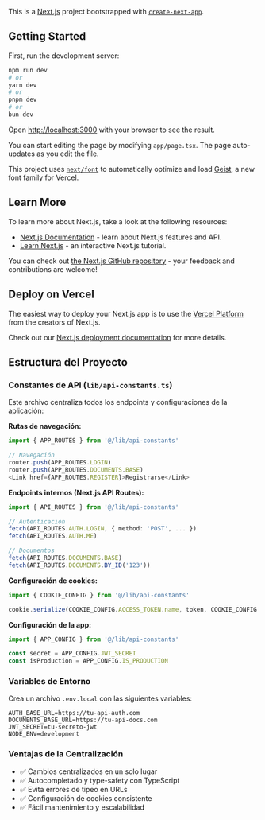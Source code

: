 This is a [Next.js](https://nextjs.org) project bootstrapped with [`create-next-app`](https://nextjs.org/docs/app/api-reference/cli/create-next-app).

## Getting Started

First, run the development server:

```bash
npm run dev
# or
yarn dev
# or
pnpm dev
# or
bun dev
```

Open [http://localhost:3000](http://localhost:3000) with your browser to see the result.

You can start editing the page by modifying `app/page.tsx`. The page auto-updates as you edit the file.

This project uses [`next/font`](https://nextjs.org/docs/app/building-your-application/optimizing/fonts) to automatically optimize and load [Geist](https://vercel.com/font), a new font family for Vercel.

## Learn More

To learn more about Next.js, take a look at the following resources:

- [Next.js Documentation](https://nextjs.org/docs) - learn about Next.js features and API.
- [Learn Next.js](https://nextjs.org/learn) - an interactive Next.js tutorial.

You can check out [the Next.js GitHub repository](https://github.com/vercel/next.js) - your feedback and contributions are welcome!

## Deploy on Vercel

The easiest way to deploy your Next.js app is to use the [Vercel Platform](https://vercel.com/new?utm_medium=default-template&filter=next.js&utm_source=create-next-app&utm_campaign=create-next-app-readme) from the creators of Next.js.

Check out our [Next.js deployment documentation](https://nextjs.org/docs/app/building-your-application/deploying) for more details.


## Estructura del Proyecto

### Constantes de API (`lib/api-constants.ts`)

Este archivo centraliza todos los endpoints y configuraciones de la aplicación:

**Rutas de navegación:**
```typescript
import { APP_ROUTES } from '@/lib/api-constants'

// Navegación
router.push(APP_ROUTES.LOGIN)
router.push(APP_ROUTES.DOCUMENTS.BASE)
<Link href={APP_ROUTES.REGISTER}>Registrarse</Link>
```

**Endpoints internos (Next.js API Routes):**
```typescript
import { API_ROUTES } from '@/lib/api-constants'

// Autenticación
fetch(API_ROUTES.AUTH.LOGIN, { method: 'POST', ... })
fetch(API_ROUTES.AUTH.ME)

// Documentos
fetch(API_ROUTES.DOCUMENTS.BASE)
fetch(API_ROUTES.DOCUMENTS.BY_ID('123'))
```

**Configuración de cookies:**
```typescript
import { COOKIE_CONFIG } from '@/lib/api-constants'

cookie.serialize(COOKIE_CONFIG.ACCESS_TOKEN.name, token, COOKIE_CONFIG.ACCESS_TOKEN)
```

**Configuración de la app:**
```typescript
import { APP_CONFIG } from '@/lib/api-constants'

const secret = APP_CONFIG.JWT_SECRET
const isProduction = APP_CONFIG.IS_PRODUCTION
```

### Variables de Entorno

Crea un archivo `.env.local` con las siguientes variables:

```env
AUTH_BASE_URL=https://tu-api-auth.com
DOCUMENTS_BASE_URL=https://tu-api-docs.com
JWT_SECRET=tu-secreto-jwt
NODE_ENV=development
```

### Ventajas de la Centralización

- ✅ Cambios centralizados en un solo lugar
- ✅ Autocompletado y type-safety con TypeScript
- ✅ Evita errores de tipeo en URLs
- ✅ Configuración de cookies consistente
- ✅ Fácil mantenimiento y escalabilidad
